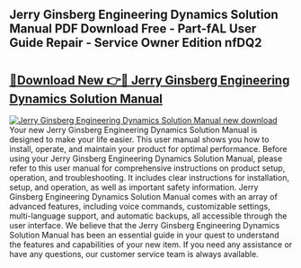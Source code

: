 ## Jerry Ginsberg Engineering Dynamics Solution Manual PDF Download Free - Part-fAL User Guide Repair - Service Owner Edition nfDQ2

# <h2><a href="http://bc5943.oget.top/?id=Jerry+Ginsberg+Engineering+Dynamics+Solution+Manual">🔗Download New 👉🔴 Jerry Ginsberg Engineering Dynamics Solution Manual</a></h2>

[![Jerry Ginsberg Engineering Dynamics Solution Manual new download](https://i.imgur.com/5g1atiW.png)](http://bc5943.oget.top/?id=Jerry+Ginsberg+Engineering+Dynamics+Solution+Manual)
Your new Jerry Ginsberg Engineering Dynamics Solution Manual is designed to make your life easier. This user manual shows you how to install, operate, and maintain your product for optimal performance. Before using your Jerry Ginsberg Engineering Dynamics Solution Manual, please refer to this user manual for comprehensive instructions on product setup, operation, and troubleshooting. It includes clear instructions for installation, setup, and operation, as well as important safety information. Jerry Ginsberg Engineering Dynamics Solution Manual comes with an array of advanced features, including voice commands, customizable settings, multi-language support, and automatic backups, all accessible through the user interface. We believe that the Jerry Ginsberg Engineering Dynamics Solution Manual has been an essential guide in your quest to understand the features and capabilities of your new item. If you need any assistance or have any questions, our customer service team is always available.
